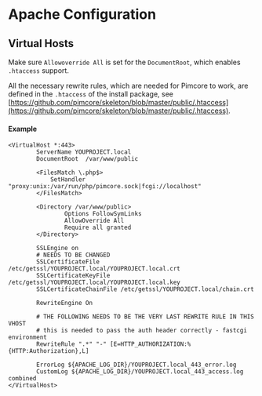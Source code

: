 # Apache Configuration 

## Virtual Hosts
Make sure `Allowoverride All` is set for the `DocumentRoot`, which enables `.htaccess` support. 

All the necessary rewrite rules, which are needed for Pimcore to work, are defined in the `.htaccess` of the install package, 
see [https://github.com/pimcore/skeleton/blob/master/public/.htaccess](https://github.com/pimcore/skeleton/blob/master/public/.htaccess). 

#### Example 
```
<VirtualHost *:443>
        ServerName YOUPROJECT.local
        DocumentRoot  /var/www/public

        <FilesMatch \.php$>
            SetHandler "proxy:unix:/var/run/php/pimcore.sock|fcgi://localhost"
        </FilesMatch>

        <Directory /var/www/public>
                Options FollowSymLinks
                AllowOverride All
                Require all granted
        </Directory>

        SSLEngine on
        # NEEDS TO BE CHANGED
        SSLCertificateFile /etc/getssl/YOUPROJECT.local/YOUPROJECT.local.crt
        SSLCertificateKeyFile /etc/getssl/YOUPROJECT.local/YOUPROJECT.local.key
        SSLCertificateChainFile /etc/getssl/YOUPROJECT.local/chain.crt

        RewriteEngine On

        # THE FOLLOWING NEEDS TO BE THE VERY LAST REWRITE RULE IN THIS VHOST
        # this is needed to pass the auth header correctly - fastcgi environment
        RewriteRule ".*" "-" [E=HTTP_AUTHORIZATION:%{HTTP:Authorization},L]

        ErrorLog ${APACHE_LOG_DIR}/YOUPROJECT.local_443_error.log
        CustomLog ${APACHE_LOG_DIR}/YOUPROJECT.local_443_access.log combined
</VirtualHost>
```
